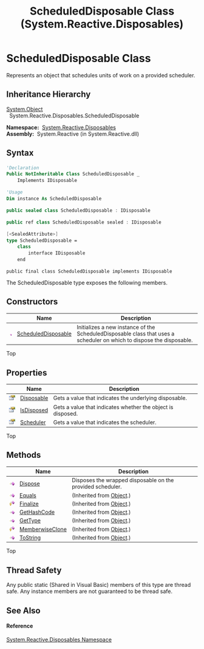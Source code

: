 ﻿---
title: ScheduledDisposable Class (System.Reactive.Disposables)
TOCTitle: ScheduledDisposable Class
ms:assetid: T:System.Reactive.Disposables.ScheduledDisposable
ms:mtpsurl: https://msdn.microsoft.com/en-us/library/system.reactive.disposables.scheduleddisposable(v=VS.103)
ms:contentKeyID: 36068782
ms.date: 06/28/2011
mtps_version: v=VS.103
f1_keywords:
- System.Reactive.Disposables.ScheduledDisposable
dev_langs:
- CSharp
- JScript
- VB
- FSharp
- c++
---

# ScheduledDisposable Class

Represents an object that schedules units of work on a provided scheduler.

## Inheritance Hierarchy

[System.Object](https://msdn.microsoft.com/en-us/library/e5kfa45b)  
  System.Reactive.Disposables.ScheduledDisposable  

**Namespace:**  [System.Reactive.Disposables](hh229090\(v=vs.103\).md)  
**Assembly:**  System.Reactive (in System.Reactive.dll)

## Syntax

``` vb
'Declaration
Public NotInheritable Class ScheduledDisposable _
    Implements IDisposable
```

``` vb
'Usage
Dim instance As ScheduledDisposable
```

``` csharp
public sealed class ScheduledDisposable : IDisposable
```

``` c++
public ref class ScheduledDisposable sealed : IDisposable
```

``` fsharp
[<SealedAttribute>]
type ScheduledDisposable =  
    class
        interface IDisposable
    end
```

``` jscript
public final class ScheduledDisposable implements IDisposable
```

The ScheduledDisposable type exposes the following members.

## Constructors

<table>
<thead>
<tr class="header">
<th> </th>
<th>Name</th>
<th>Description</th>
</tr>
</thead>
<tbody>
<tr class="odd">
<td><img src="images\Hh303103.pubmethod(en-us,VS.103).gif" title="Public method" alt="Public method" /></td>
<td><a href="https://msdn.microsoft.com/en-us/library/m:system.reactive.disposables.scheduleddisposable.#ctor(system.reactive.concurrency.ischeduler%2csystem.idisposable)(v=VS.103)">ScheduledDisposable</a></td>
<td>Initializes a new instance of the ScheduledDisposable class that uses a scheduler on which to dispose the disposable.</td>
</tr>
</tbody>
</table>

Top

## Properties

<table>
<thead>
<tr class="header">
<th> </th>
<th>Name</th>
<th>Description</th>
</tr>
</thead>
<tbody>
<tr class="odd">
<td><img src="images\Hh211972.pubproperty(en-us,VS.103).gif" title="Public property" alt="Public property" /></td>
<td><a href="hh229898(v=vs.103).md">Disposable</a></td>
<td>Gets a value that indicates the underlying disposable.</td>
</tr>
<tr class="even">
<td><img src="images\Hh211972.pubproperty(en-us,VS.103).gif" title="Public property" alt="Public property" /></td>
<td><a href="hh229757(v=vs.103).md">IsDisposed</a></td>
<td>Gets a value that indicates whether the object is disposed.</td>
</tr>
<tr class="odd">
<td><img src="images\Hh211972.pubproperty(en-us,VS.103).gif" title="Public property" alt="Public property" /></td>
<td><a href="hh229290(v=vs.103).md">Scheduler</a></td>
<td>Gets a value that indicates the scheduler.</td>
</tr>
</tbody>
</table>

Top

## Methods

<table>
<thead>
<tr class="header">
<th> </th>
<th>Name</th>
<th>Description</th>
</tr>
</thead>
<tbody>
<tr class="odd">
<td><img src="images\Hh303103.pubmethod(en-us,VS.103).gif" title="Public method" alt="Public method" /></td>
<td><a href="hh229675(v=vs.103).md">Dispose</a></td>
<td>Disposes the wrapped disposable on the provided scheduler.</td>
</tr>
<tr class="even">
<td><img src="images\Hh303103.pubmethod(en-us,VS.103).gif" title="Public method" alt="Public method" /></td>
<td><a href="https://msdn.microsoft.com/en-us/library/m:system.object.equals(system.object)(v=VS.103)">Equals</a></td>
<td>(Inherited from <a href="https://msdn.microsoft.com/en-us/library/e5kfa45b">Object</a>.)</td>
</tr>
<tr class="odd">
<td><img src="images\Hh303103.protmethod(en-us,VS.103).gif" title="Protected method" alt="Protected method" /></td>
<td><a href="https://msdn.microsoft.com/en-us/library/4k87zsw7">Finalize</a></td>
<td>(Inherited from <a href="https://msdn.microsoft.com/en-us/library/e5kfa45b">Object</a>.)</td>
</tr>
<tr class="even">
<td><img src="images\Hh303103.pubmethod(en-us,VS.103).gif" title="Public method" alt="Public method" /></td>
<td><a href="https://msdn.microsoft.com/en-us/library/zdee4b3y">GetHashCode</a></td>
<td>(Inherited from <a href="https://msdn.microsoft.com/en-us/library/e5kfa45b">Object</a>.)</td>
</tr>
<tr class="odd">
<td><img src="images\Hh303103.pubmethod(en-us,VS.103).gif" title="Public method" alt="Public method" /></td>
<td><a href="https://msdn.microsoft.com/en-us/library/dfwy45w9">GetType</a></td>
<td>(Inherited from <a href="https://msdn.microsoft.com/en-us/library/e5kfa45b">Object</a>.)</td>
</tr>
<tr class="even">
<td><img src="images\Hh303103.protmethod(en-us,VS.103).gif" title="Protected method" alt="Protected method" /></td>
<td><a href="https://msdn.microsoft.com/en-us/library/57ctke0a">MemberwiseClone</a></td>
<td>(Inherited from <a href="https://msdn.microsoft.com/en-us/library/e5kfa45b">Object</a>.)</td>
</tr>
<tr class="odd">
<td><img src="images\Hh303103.pubmethod(en-us,VS.103).gif" title="Public method" alt="Public method" /></td>
<td><a href="https://msdn.microsoft.com/en-us/library/7bxwbwt2">ToString</a></td>
<td>(Inherited from <a href="https://msdn.microsoft.com/en-us/library/e5kfa45b">Object</a>.)</td>
</tr>
</tbody>
</table>

Top

## Thread Safety

Any public static (Shared in Visual Basic) members of this type are thread safe. Any instance members are not guaranteed to be thread safe.

## See Also

#### Reference

[System.Reactive.Disposables Namespace](hh229090\(v=vs.103\).md)

